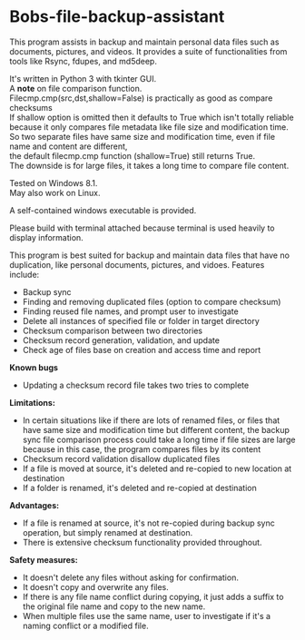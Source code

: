 # Bobs-file-backup-assistant
This program assists in backup and maintain personal data files such as documents, pictures, and videos.
It provides a suite of functionalities from tools like Rsync, fdupes, and md5deep.

It's written in Python 3 with tkinter GUI.\
A **note** on file comparison function.\
Filecmp.cmp(src,dst,shallow=False) is practically as good as compare checksums\
If shallow option is omitted then it defaults to True which isn't totally reliable\
because it only compares file metadata like file size and modification time.\
So two separate files have same size and modification time, even if file name and content are different,\
the default filecmp.cmp function (shallow=True) still returns True.\
The downside is for large files, it takes a long time to compare file content.

Tested on Windows 8.1.\
May also work on Linux.

A self-contained windows executable is provided.

Please build with terminal attached because terminal is used heavily to display information.

This program is best suited for backup and maintain data files that have no duplication, like personal documents, pictures, and vidoes.
Features include:
- Backup sync
- Finding and removing duplicated files (option to compare checksum)
- Finding reused file names, and prompt user to investigate
- Delete all instances of specified file or folder in target directory
- Checksum comparison between two directories
- Checksum record generation, validation, and update
- Check age of files base on creation and access time and report

**Known bugs**
- Updating a checksum record file takes two tries to complete

**Limitations:**
- In certain situations like if there are lots of renamed files, or files that have same size and modification time but different content,
  the backup sync file comparison process could take a long time if file sizes are large because in this case, the program compares files by its content
- Checksum record validation disallow duplicated files
- If a file is moved at source, it's deleted and re-copied to new location at destination
- If a folder is renamed, it's deleted and re-copied at destination

**Advantages:**
- If a file is renamed at source, it's not re-copied during backup sync operation, but simply renamed at destination.
- There is extensive checksum functionality provided throughout.

**Safety measures:**
- It doesn't delete any files without asking for confirmation.
- It doesn't copy and overwrite any files.
- If there is any file name conflict during copying, it just adds a suffix to the original file name and copy to the new name.
- When multiple files use the same name, user to investigate if it's a naming conflict or a modified file.

